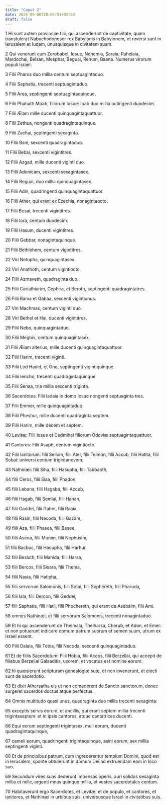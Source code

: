```yaml
---
title: "Caput 2"
date: 2024-09-06T20:00:51+02:00
draft: false
---
```



1 Hi sunt autem provinciæ filii, qui ascenderunt de captivitate, quam transtulerat Nabuchodonosor rex Babylonis in Babylonem, et reversi sunt in Ierusalem et Iudam, unusquisque in civitatem suam.

2 Qui venerunt cum Zorobabel, Iosue, Nehemia, Saraia, Rahelaia, Mardochai, Belsan, Mesphar, Beguai, Rehum, Baana. Numerus virorum populi Israel:

3 Filii Pharos duo millia centum septuagintaduo.

4 Filii Sephatia, trecenti septuagintaduo.

5 Filii Area, septingenti septuagintaquinque.

6 Filii Phahath Moab, filiorum Iosue: Ioab duo millia octingenti duodecim.

7 Filii Ælam mille ducenti quinquagintaquattuor.

8 Filii Zethua, nongenti quadragintaquinque.

9 Filii Zachai, septingenti sexaginta.

10 Filii Bani, sexcenti quadragintaduo.

11 Filii Bebai, sexcenti vigintitres.

12 Filii Azgad, mille ducenti viginti duo.

13 Filii Adonicam, sexcenti sexagintasex.

14 Filii Beguai, duo millia quinquagintasex.

15 Filii Adin, quadringenti quinquagintaquattuor.

16 Filii Ather, qui erant ex Ezechia, nonagintaocto.

17 Filii Besai, trecenti vigintitres.

18 Filii Iora, centum duodecim.

19 Filii Hasum, ducenti vigintitres.

20 Filii Gebbar, nonagintaquinque.

21 Filii Bethlehem, centum vigintitres.

22 Viri Netupha, quinquagintasex.

23 Viri Anathoth, centum vigintiocto.

24 Filii Azmaveth, quadraginta duo.

25 Filii Cariathiarim, Cephira, et Beroth, septingenti quadragintatres.

26 Filii Rama et Gabaa, sexcenti vigintiunus.

27 Viri Machmas, centum viginti duo.

28 Viri Bethel et Hai, ducenti vigintitres.

29 Filii Nebo, quinquagintaduo.

30 Filii Megbis, centum quinquagintasex.

31 Filii Ælam alterius, mille ducenti quinquagintaquattuor.

32 Filii Harim, trecenti viginti.

33 Filii Lod Hadid, et Ono, septingenti vigintiquinque.

34 Filii Iericho, trecenti quadragintaquinque.

35 Filii Senaa, tria millia sexcenti triginta.

36 Sacerdotes: Filii Iadaia in domo Iosue nongenti septuaginta tres.

37 Filii Emmer, mille quinquagintaduo.

38 Filii Pheshur, mille ducenti quadraginta septem.

39 Filii Harim, mille decem et septem.

40 Levitæ: Filii Iosue et Cedmihel filiorum Odoviæ septuagintaquattuor.

41 Cantores: Filii Asaph, centum vigintiocto.

42 Filii Ianitorum: filii Sellum, filii Ater, filii Telmon, filii Accub, filii Hatita, filii Sobai: universi centum trigintanovem.

43 Nathinæi: filii Siha, filii Hasupha, filii Tabbaoth,

44 filii Ceros, filii Siaa, filii Phadon,

45 filii Lebana, filii Hagaba, filii Accub,

46 filii Hagab, filii Semlai, filii Hanan,

47 filii Gaddel, filii Gaher, filii Raaia,

48 filii Rasin, filii Necoda, filii Gazam,

49 filii Aza, filii Phasea, filii Besee,

50 filii Asena, filii Munim, filii Nephusim,

51 filii Bacbuc, filii Hacupha, filii Harhur,

52 filii Besluth, filii Mahida, filii Harsa,

53 filii Bercos, filii Sisara, filii Thema,

54 filii Nasia, filii Hatipha,

55 filii servorum Salomonis, filii Sotai, filii Sophereth, filii Pharuda,

56 filii Iala, filii Dercon, filii Geddel,

57 filii Saphatia, filii Hatil, filii Phochereth, qui erant de Asebaim, filii Ami.

58 omnes Nathinæi, et filii servorum Salomonis, trecenti nonagintaduo.

59 Et hi qui ascenderunt de Thelmala, Thelharsa, Cherub, et Adon, et Emer: et non potuerunt indicare domum patrum suorum et semen suum, utrum ex Israel essent.

60 Filii Dalaia, filii Tobia, filii Necoda, sexcenti quinquagintaduo.

61 Et de filiis Sacerdotum: Filii Hobia, filii Accos, filii Berzellai, qui accepit de filiabus Berzellai Galaaditis, uxorem, et vocatus est nomine eorum:

62 hi quæsierunt scripturam genealogiæ suæ, et non invenerunt, et eiecti sunt de sacerdotio.

63 Et dixit Athersatha eis ut non comederent de Sancto sanctorum, donec surgeret sacerdos doctus atque perfectus.

64 Omnis multitudo quasi unus, quadraginta duo millia trecenti sexaginta:

65 exceptis servis eorum, et ancillis, qui erant septem millia trecenti trigintaseptem: et in ipsis cantores, atque cantatrices ducenti.

66 Equi eorum septingenti trigintasex, muli eorum, ducenti quadragintaquinque,

67 cameli eorum, quadringenti trigintaquinque, asini eorum, sex millia septingenti viginti.

68 Et de principibus patrum, cum ingrederentur templum Domini, quod est in Ierusalem, sponte obtulerunt in domum Dei ad extruendam eam in loco suo.

69 Secundum vires suas dederunt impensas operis, auri solidos sexaginta millia et mille, argenti mnas quinque millia, et vestes sacerdotales centum.

70 Habitaverunt ergo Sacerdotes, et Levitæ, et de populo, et cantores, et ianitores, et Nathinæi in urbibus suis, universusque Israel in civitatibus suis.

